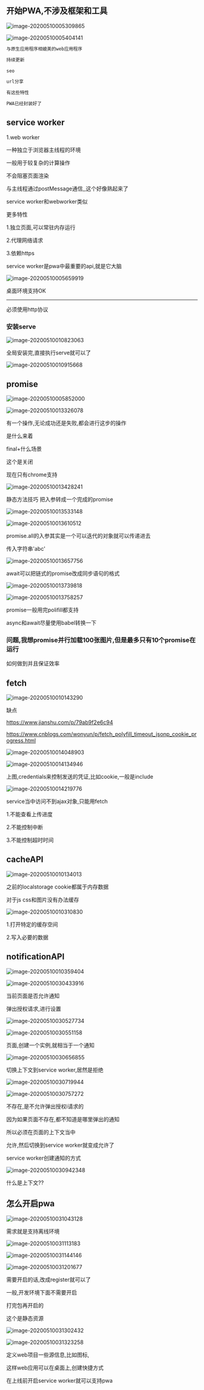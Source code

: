 ## 开始PWA,不涉及框架和工具

![image-20200510005309865](C:/Users/Artificial/AppData/Roaming/Typora/typora-user-images/image-20200510005309865.png)

![image-20200510005404141](C:/Users/Artificial/AppData/Roaming/Typora/typora-user-images/image-20200510005404141.png)

```js
与原生应用程序相媲美的web应用程序

持续更新

seo

url分享

有这些特性

PWA已经封装好了


```







## service worker

1.web worker

一种独立于浏览器主线程的环境

一般用于较复杂的计算操作

不会阻塞页面渲染

与主线程通过postMessage通信,,这个好像熟起来了



service worker和webworker类似

更多特性

1.独立页面,可以常驻内存运行

2.代理网络请求

3.依赖https

service worker是pwa中最重要的api,就是它大脑

![image-20200510005659919](C:/Users/Artificial/AppData/Roaming/Typora/typora-user-images/image-20200510005659919.png)

桌面环境支持OK

----------------

必须使用http协议

### 安装serve

![image-20200510010823063](C:/Users/Artificial/AppData/Roaming/Typora/typora-user-images/image-20200510010823063.png)



全局安装完,直接执行serve就可以了

![image-20200510010915668](C:/Users/Artificial/AppData/Roaming/Typora/typora-user-images/image-20200510010915668.png)







## promise

![image-20200510005852000](C:/Users/Artificial/AppData/Roaming/Typora/typora-user-images/image-20200510005852000.png)

![image-20200510013326078](C:/Users/Artificial/AppData/Roaming/Typora/typora-user-images/image-20200510013326078.png)



有一个操作,无论成功还是失败,都会进行这步的操作

是什么来着

final+什么场景

这个是关闭

现在只有chrome支持

![image-20200510013428241](C:/Users/Artificial/AppData/Roaming/Typora/typora-user-images/image-20200510013428241.png)

静态方法技巧 把入参转成一个完成的promise

![image-20200510013533148](C:/Users/Artificial/AppData/Roaming/Typora/typora-user-images/image-20200510013533148.png)

![image-20200510013610512](C:/Users/Artificial/AppData/Roaming/Typora/typora-user-images/image-20200510013610512.png)

promise.all的入参其实是一个可以迭代的对象就可以传递进去

传入字符串'abc'

![image-20200510013657756](C:/Users/Artificial/AppData/Roaming/Typora/typora-user-images/image-20200510013657756.png)



await可以把链式的promise改成同步语句的格式

![image-20200510013739818](C:/Users/Artificial/AppData/Roaming/Typora/typora-user-images/image-20200510013739818.png)



![image-20200510013758257](C:/Users/Artificial/AppData/Roaming/Typora/typora-user-images/image-20200510013758257.png)

promise一般用完polifill都支持

async和await尽量使用babel转换一下



### 问题,我想promise并行加载100张图片,但是最多只有10个promise在运行

如何做到并且保证效率

















## fetch

![image-20200510010143290](C:/Users/Artificial/AppData/Roaming/Typora/typora-user-images/image-20200510010143290.png)

缺点

https://www.jianshu.com/p/79ab9f2e6c94

https://www.cnblogs.com/wonyun/p/fetch_polyfill_timeout_jsonp_cookie_progress.html

![image-20200510014048903](C:/Users/Artificial/AppData/Roaming/Typora/typora-user-images/image-20200510014048903.png)



![image-20200510014134946](C:/Users/Artificial/AppData/Roaming/Typora/typora-user-images/image-20200510014134946.png)

上图,credentials来控制发送的凭证,比如cookie,一般是include



![image-20200510014219776](C:/Users/Artificial/AppData/Roaming/Typora/typora-user-images/image-20200510014219776.png)

service当中访问不到ajax对象,只能用fetch

1.不能查看上传进度

2.不能控制中断

3.不能控制超时时间







## cacheAPI

![image-20200510010134013](C:/Users/Artificial/AppData/Roaming/Typora/typora-user-images/image-20200510010134013.png)



之前的localstorage cookie都属于内存数据

对于js css和图片没有办法缓存

![image-20200510010310830](C:/Users/Artificial/AppData/Roaming/Typora/typora-user-images/image-20200510010310830.png)



1.打开特定的缓存空间

2.写入必要的数据









## notificationAPI

![image-20200510010359404](C:/Users/Artificial/AppData/Roaming/Typora/typora-user-images/image-20200510010359404.png)







![image-20200510030433916](C:/Users/Artificial/AppData/Roaming/Typora/typora-user-images/image-20200510030433916.png)

当前页面是否允许通知



弹出授权请求,进行设置

![image-20200510030527734](C:/Users/Artificial/AppData/Roaming/Typora/typora-user-images/image-20200510030527734.png)

![image-20200510030551158](C:/Users/Artificial/AppData/Roaming/Typora/typora-user-images/image-20200510030551158.png)



页面,创建一个实例,就相当于一个通知

![image-20200510030656855](C:/Users/Artificial/AppData/Roaming/Typora/typora-user-images/image-20200510030656855.png)

切换上下文到service worker,居然是拒绝

![image-20200510030719944](C:/Users/Artificial/AppData/Roaming/Typora/typora-user-images/image-20200510030719944.png)

![image-20200510030757272](C:/Users/Artificial/AppData/Roaming/Typora/typora-user-images/image-20200510030757272.png)

不存在,是不允许弹出授权i请求的

因为如果页面不存在,都不知道是哪里弹出的通知



所以必须在页面的上下文当中

允许,然后切换到service worker就变成允许了



service worker创建通知的方式

![image-20200510030942348](C:/Users/Artificial/AppData/Roaming/Typora/typora-user-images/image-20200510030942348.png)

什么是上下文??



## 怎么开启pwa

![image-20200510031043128](C:/Users/Artificial/AppData/Roaming/Typora/typora-user-images/image-20200510031043128.png)



需求就是支持离线环境

![image-20200510031113183](C:/Users/Artificial/AppData/Roaming/Typora/typora-user-images/image-20200510031113183.png)

![image-20200510031144146](C:/Users/Artificial/AppData/Roaming/Typora/typora-user-images/image-20200510031144146.png)





![image-20200510031201677](C:/Users/Artificial/AppData/Roaming/Typora/typora-user-images/image-20200510031201677.png)

需要开启的话,改成register就可以了



一般,开发环境下面不需要开启

打完包再开启的

这个是静态资源

![image-20200510031302432](C:/Users/Artificial/AppData/Roaming/Typora/typora-user-images/image-20200510031302432.png)



![image-20200510031323258](C:/Users/Artificial/AppData/Roaming/Typora/typora-user-images/image-20200510031323258.png)

定义web项目一些源信息,比如图标,

这样web应用可以在桌面上,创建快捷方式



在上线前开启service worker就可以支持pwa